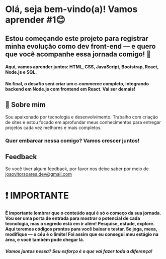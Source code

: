 
# Olá, seja bem-vindo(a)! Vamos aprender #1😊

## Estou começando este projeto para registrar minha evolução como dev front-end — e quero que você acompanhe essa jornada comigo! 🚀
#### Aqui, vamos aprender juntos: HTML, CSS, JavaScript, Bootstrap, React, Node.js e SQL.

#### No final, o desafio será criar um e-commerce completo, integrando backend em Node.js com frontend em React. Vai ser demais!


## 🚀 Sobre mim
Sou apaixonado por tecnologia e desenvolvimento. Trabalho com criação de sites e estou focado em aprofundar meus conhecimentos para entregar projetos cada vez melhores e mais completos.

### Quer embarcar nessa comigo? Vamos crescer juntos!


## Feedback

Se você tiver algum feedback, por favor nos deixe saber por meio de joaovitorsoares.dev@gmail.com

# ❗  IMPORTANTE
#### É importante lembrar que o conteúdo aqui é só o começo da sua jornada. Vou ser uma porta de entrada para mostrar o potencial de cada tecnologia, mas o segredo está em ir além! Pesquise, estude, explore. Aqui teremos códigos prontos para você baixar e testar. Se joga, mexa, modifique — o céu é o limite! Foi assim que eu consegui meu estágio na área, e você também pode chegar lá.

##### Vamos juntos nessa? Seu esforço é o que vai fazer toda a diferença!

